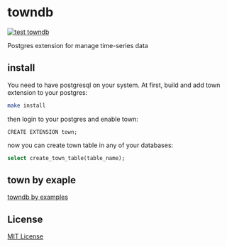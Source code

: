 towndb
======
[![test towndb](https://github.com/dariubs/town/actions/workflows/test.yml/badge.svg)](https://github.com/dariubs/town)

Postgres extension for manage time-series data

install
-------

You need to have postgresql on your system. At first, build and add town extension to your postgres:

```bash
make install
```

then login to your postgres and enable town:

```plpgsql
CREATE EXTENSION town;
```

now you can create town table in any of your databases:

```sql
select create_town_table(table_name);
```

town by exaple
-------

[towndb by examples](docs/example.md)


License
-------

[MIT License](license.md)





